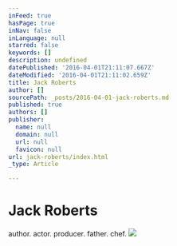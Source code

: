 ```yaml
---
inFeed: true
hasPage: true
inNav: false
inLanguage: null
starred: false
keywords: []
description: undefined
datePublished: '2016-04-01T21:11:07.667Z'
dateModified: '2016-04-01T21:11:02.659Z'
title: Jack Roberts
author: []
sourcePath: _posts/2016-04-01-jack-roberts.md
published: true
authors: []
publisher:
  name: null
  domain: null
  url: null
  favicon: null
url: jack-roberts/index.html
_type: Article

---
```

# Jack Roberts

author. actor. producer. father. chef.
![](https://the-grid-user-content.s3-us-west-2.amazonaws.com/b6b45a42-a937-4377-a0d8-232d6e0dd219.jpg)